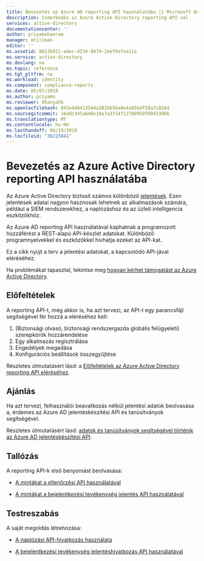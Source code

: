 ```yaml
---
title: Bevezetés az Azure AD reporting API használatába |} Microsoft Docs
description: Ismerkedés az Azure Active Directory reporting API-val
services: active-directory
documentationcenter: ''
author: priyamohanram
manager: mtillman
editor: ''
ms.assetid: 8813b911-a4ec-4234-8474-2eef9afea11e
ms.service: active-directory
ms.devlang: na
ms.topic: reference
ms.tgt_pltfrm: na
ms.workload: identity
ms.component: compliance-reports
ms.date: 05/07/2018
ms.author: priyamo
ms.reviewer: dhanyahk
ms.openlocfilehash: 842e4d8413544a303b656a8e4a05bdf58a7c8164
ms.sourcegitcommit: 16ddc345abd6e10a7a3714f12780958f60d339b6
ms.translationtype: MT
ms.contentlocale: hu-HU
ms.lasthandoff: 06/19/2018
ms.locfileid: "36223841"
---
```

# <a name="get-started-with-the-azure-active-directory-reporting-api"></a>Bevezetés az Azure Active Directory reporting API használatába

Az Azure Active Directory biztosít számos különböző [jelentések](active-directory-reporting-azure-portal.md). Ezen jelentések adatai nagyon hasznosak lehetnek az alkalmazások számára, például a SIEM rendszerekhez, a naplózáshoz és az üzleti intelligencia eszközökhöz. 

Az Azure AD reporting API használatával kaphatnak a programozott hozzáférést a REST-alapú API-készlet adatokat. Különböző programnyelvekkel és eszközökkel hívhatja ezeket az API-kat.

Ez a cikk nyújt a terv a jelentési adatokat, a kapcsolódó API-jával eléréséhez.

Ha problémákat tapasztal, tekintse meg [hogyan kérhet támogatást az Azure Active Directory](https://docs.microsoft.com/azure/active-directory/active-directory-troubleshooting-support-howto).


## <a name="prerequisites"></a>Előfeltételek

A reporting API-t, még akkor is, ha azt tervezi, az API-t egy parancsfájl segítségével fér hozzá a eléréséhez kell:

1. (Biztonsági olvasó, biztonsági rendszergazda globális felügyeleti) szerepkörök hozzárendelése
2. Egy alkalmazás regisztrálása
3. Engedélyek megadása
4. Konfigurációs beállítások összegyűjtése


 
Részletes útmutatásért lásd: a [Előfeltételek az Azure Active Directory reporting API eléréséhez](active-directory-reporting-api-prerequisites-azure-portal.md).


## <a name="recommendation"></a>Ajánlás 

Ha azt tervezi, felhasználói beavatkozás nélkül jelentési adatok beolvasása a, érdemes az Azure AD jelentéskészítési API és tanúsítványok segítségével.

Részletes útmutatásért lásd: [adatok és tanúsítványok segítségével történik az Azure AD jelentéskészítési API](active-directory-reporting-api-with-certificates.md).


## <a name="explore"></a>Tallózás

A reporting API-k első benyomást beolvasása:
   
   - [A mintákat a ellenőrzési API használatával](active-directory-reporting-api-audit-samples.md) 
 
   - [A mintákat a bejelentkezési tevékenység jelentés API használatával](active-directory-reporting-api-sign-in-activity-samples.md)


## <a name="customize"></a>Testreszabás  

A saját megoldás létrehozása: 
   
   - [A naplózási API-hivatkozás használata](https://developer.microsoft.com/graph/docs/api-reference/beta/resources/directoryaudit) 

   - [A bejelentkezési tevékenység jelentéshivatkozás API használatával](https://developer.microsoft.com/graph/docs/api-reference/beta/resources/signin)



